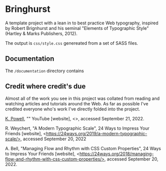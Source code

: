 # Bringhurst
A template project with a lean in to best practice Web typography, inspired by Robert Brignhurst and his seminal "Elements of Typographic Style" (Hartley & Marks Publishers, 2012). 

The output is `css/style.css` genereated from a set of SASS files. 

## Documentation

The `/documentation` directory contains 

## Credit where credit's due

Almost all of the work you see in this project was collated from reading and watching articles and tutorials around the Web. As far as possible I've credited everyone who's work I've directly folded into the project.

[K. Powell](https://www.youtube.com/kepowob), "" YouTube \[website], <>, accessed September 21, 2022.

R. Weychert, "A Modern Typographic Scale", 24 Ways to Impress Your Friends \[website], \<https://24ways.org/2019/a-modern-typographic-scale/>, accessed September 20, 2022

A. Bell, "Managing Flow and Rhythm with CSS Custom Properties", 24 Ways to Impress Your Friends \[website],
 \<https://24ways.org/2018/managing-flow-and-rhythm-with-css-custom-properties/>, accessed September 20, 2022.

